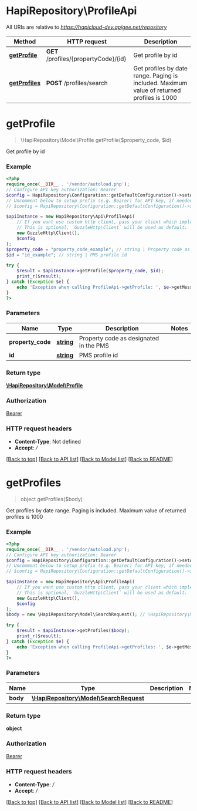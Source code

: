 # HapiRepository\ProfileApi

All URIs are relative to *https://hapicloud-dev.apigee.net/repository*

Method | HTTP request | Description
------------- | ------------- | -------------
[**getProfile**](ProfileApi.md#getProfile) | **GET** /profiles/{propertyCode}/{id} | Get profile by id
[**getProfiles**](ProfileApi.md#getProfiles) | **POST** /profiles/search | Get profiles by date range. Paging is included. Maximum value of returned profiles is 1000

# **getProfile**
> \HapiRepository\Model\Profile getProfile($property_code, $id)

Get profile by id

### Example
```php
<?php
require_once(__DIR__ . '/vendor/autoload.php');
// Configure API key authorization: Bearer
$config = HapiRepository\Configuration::getDefaultConfiguration()->setApiKey('Authorization', 'YOUR_API_KEY');
// Uncomment below to setup prefix (e.g. Bearer) for API key, if needed
// $config = HapiRepository\Configuration::getDefaultConfiguration()->setApiKeyPrefix('Authorization', 'Bearer');

$apiInstance = new HapiRepository\Api\ProfileApi(
    // If you want use custom http client, pass your client which implements `GuzzleHttp\ClientInterface`.
    // This is optional, `GuzzleHttp\Client` will be used as default.
    new GuzzleHttp\Client(),
    $config
);
$property_code = "property_code_example"; // string | Property code as designated in the PMS
$id = "id_example"; // string | PMS profile id

try {
    $result = $apiInstance->getProfile($property_code, $id);
    print_r($result);
} catch (Exception $e) {
    echo 'Exception when calling ProfileApi->getProfile: ', $e->getMessage(), PHP_EOL;
}
?>
```

### Parameters

Name | Type | Description  | Notes
------------- | ------------- | ------------- | -------------
 **property_code** | [**string**](../Model/.md)| Property code as designated in the PMS |
 **id** | [**string**](../Model/.md)| PMS profile id |

### Return type

[**\HapiRepository\Model\Profile**](../Model/Profile.md)

### Authorization

[Bearer](../../README.md#Bearer)

### HTTP request headers

 - **Content-Type**: Not defined
 - **Accept**: */*

[[Back to top]](#) [[Back to API list]](../../README.md#documentation-for-api-endpoints) [[Back to Model list]](../../README.md#documentation-for-models) [[Back to README]](../../README.md)

# **getProfiles**
> object getProfiles($body)

Get profiles by date range. Paging is included. Maximum value of returned profiles is 1000

### Example
```php
<?php
require_once(__DIR__ . '/vendor/autoload.php');
// Configure API key authorization: Bearer
$config = HapiRepository\Configuration::getDefaultConfiguration()->setApiKey('Authorization', 'YOUR_API_KEY');
// Uncomment below to setup prefix (e.g. Bearer) for API key, if needed
// $config = HapiRepository\Configuration::getDefaultConfiguration()->setApiKeyPrefix('Authorization', 'Bearer');

$apiInstance = new HapiRepository\Api\ProfileApi(
    // If you want use custom http client, pass your client which implements `GuzzleHttp\ClientInterface`.
    // This is optional, `GuzzleHttp\Client` will be used as default.
    new GuzzleHttp\Client(),
    $config
);
$body = new \HapiRepository\Model\SearchRequest(); // \HapiRepository\Model\SearchRequest | 

try {
    $result = $apiInstance->getProfiles($body);
    print_r($result);
} catch (Exception $e) {
    echo 'Exception when calling ProfileApi->getProfiles: ', $e->getMessage(), PHP_EOL;
}
?>
```

### Parameters

Name | Type | Description  | Notes
------------- | ------------- | ------------- | -------------
 **body** | [**\HapiRepository\Model\SearchRequest**](../Model/SearchRequest.md)|  |

### Return type

**object**

### Authorization

[Bearer](../../README.md#Bearer)

### HTTP request headers

 - **Content-Type**: */*
 - **Accept**: */*

[[Back to top]](#) [[Back to API list]](../../README.md#documentation-for-api-endpoints) [[Back to Model list]](../../README.md#documentation-for-models) [[Back to README]](../../README.md)

